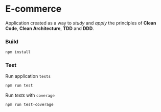# E-commerce

Application created as a way to *study* and *apply* the principles
of **Clean Code**, **Clean Architecture**, **TDD** and **DDD**.

### Build
```bash
npm install
```

### Test
Run application `tests`
```bash
npm run test
```

Run *tests* with `coverage`
```bash
npm run test-coverage
```